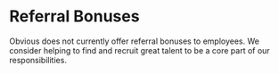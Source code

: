 # Referral Bonuses

Obvious does not currently offer referral bonuses to employees. We consider helping to find and recruit great talent to be a core part of our responsibilities.

